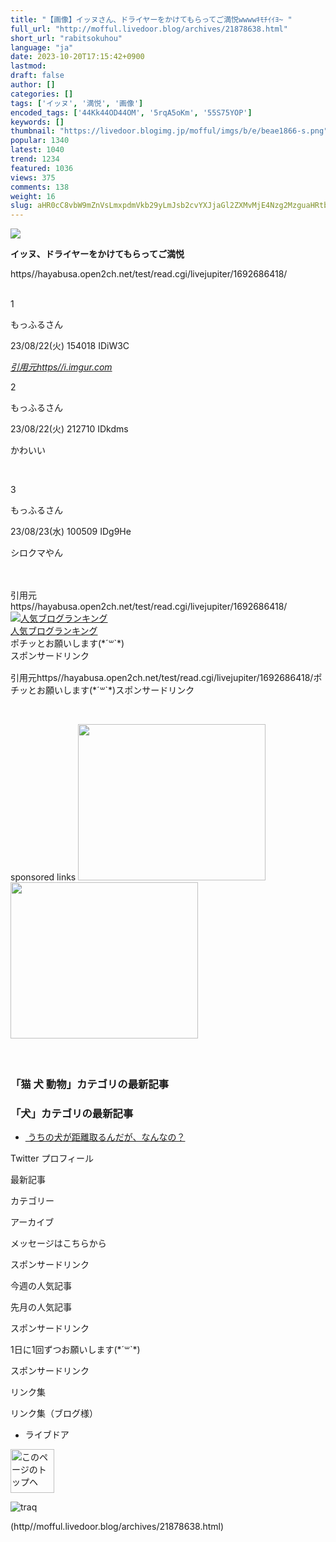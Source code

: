 ```yaml
---
title: "【画像】イッヌさん、ドライヤーをかけてもらってご満悦wwwwｷﾓﾁｲｲﾖ~ "
full_url: "http://mofful.livedoor.blog/archives/21878638.html"
short_url: "rabitsokuhou"
language: "ja"
date: 2023-10-20T17:15:42+0900
lastmod: 
draft: false
author: []
categories: []
tags: ['イッヌ', '満悦', '画像']
encoded_tags: ['44Kk44OD44OM', '5rqA5oKm', '55S75YOP']
keywords: []
thumbnail: "https://livedoor.blogimg.jp/mofful/imgs/b/e/beae1866-s.png"
popular: 1340
latest: 1040
trend: 1234
featured: 1036
views: 375
comments: 138
weight: 16
slug: aHR0cC8vbW9mZnVsLmxpdmVkb29yLmJsb2cvYXJjaGl2ZXMvMjE4Nzg2MzguaHRtbA==
---
```


![](https://livedoor.blogimg.jp/mofful/imgs/b/e/beae1866-s.png)

<div><p><b><p>イッヌ、ドライヤーをかけてもらってご満悦</p></b> https//hayabusa.open2ch.net/test/read.cgi/livejupiter/1692686418/</p><p class='t_h'><br>1 <p>もっふるさん</p> <p> 23/08/22(火) 154018 IDiW3C</p></p> <a title='' target='_blank' href='https//i.imgur.com/zZDebfP.jpg'><i><p>引用元https//i.imgur.com<br></p></i></a> <p class='t_h'>2 <p>もっふるさん</p> <p> 23/08/22(火) 212710 IDkdms</p></p> <p class='t_b'> かわいい </p><br> <p class='t_h'>3 <p>もっふるさん</p> <p> 23/08/23(水) 100509 IDg9He</p></p> <p class='t_b'> シロクマやん </p><br> <br>引用元<br>https//hayabusa.open2ch.net/test/read.cgi/livejupiter/1692686418/<br><a href='//blog.with2.net/link/?2036932'><img title='人気ブログランキング' src='https//blog.with2.net/img/banner/banner_21.gif'></a><br><a href='//blog.with2.net/link/?2036932'>人気ブログランキング</a><br>ポチッとお願いします(*´꒳`*)<br>スポンサードリンク<br><img alt='' src='https//www11.a8.net/0.gif?a8mat=3BDUGQ+4RHMA+2HOM+BS629' height='1' width='1' border='0'> <p>引用元https//hayabusa.open2ch.net/test/read.cgi/livejupiter/1692686418/ポチッとお願いします(*´꒳`*)スポンサードリンク</p><br> <p></p>sponsored links <a href='https//clicks.affstrack.com/c?m=7814&c=586147'><img src='https//ads.affstrack.com/i/7814?c=586147' width='300' height='250'></a> <a href='https//px.a8.net/svt/ejp?a8mat=3NPCW9+6P4KS2+54ZG+609HT' rel='nofollow'> <img border='0' width='300' height='250' alt='' src='https//www23.a8.net/svt/bgt?aid=221212809405&wid=001&eno=01&mid=s00000023974001009000&mc=1'></a> <img border='0' width='1' height='1' src='https//www14.a8.net/0.gif?a8mat=3NPCW9+6P4KS2+54ZG+609HT' alt=''> <br> <br> <br> <h3>「猫 犬 動物」カテゴリの最新記事</h3> <ul id='ldblog_related_articles_44dec9f8_135453'></ul> <h3>「犬」カテゴリの最新記事</h3> <ul id='ldblog_related_articles_44dec9f8_141614'></ul> <ul></ul> <p id='ad2'></p> <p class='article-option' id='article-options'> </p> <ul class='article-pager'><li class='prev'><a href='http//mofful.livedoor.blog/archives/22575359.html' title='うちの犬が距離取るんだが、なんなの？'>&nbspうちの犬が距離取るんだが、なんなの？</a></li> </ul> <p class='sidetitle'>Twitter プロフィール</p><p class='sidetop'></p> <p class='sidebottom'></p> <p class='sidetitle'>最新記事</p> <p class='sidetop'></p> <p class='sidebottom'></p> <p class='sidetitle'>カテゴリー</p> <p class='sidetop'></p> <p class='sidebottom'></p> <p class='sidetitle'>アーカイブ</p> <p class='sidetop'></p> <p class='sidebottom'></p> <p class='plugin-calendar_default sidewrapper' id='calendarplugin-245427'> </p> <p class='sidetitle'>メッセージはこちらから</p> <p class='sidetop'></p> <p class='sidebottom'></p> <p class='sidetitle'>スポンサードリンク</p> <p class='sidetop'></p> <p class='sidebottom'></p> <p class='sidetitle'>今週の人気記事</p> <p class='sidetop'></p> <p class='sidebottom'></p> <p class='sidetitle'>先月の人気記事</p> <p class='sidetop'></p> <p class='sidebottom'></p> <p class='sidetitle'>スポンサードリンク</p> <p class='sidetop'></p> <p class='sidebottom'></p> <p class='sidetitle'>1日に1回ずつお願いします(*´꒳`*)</p> <p class='sidetop'></p> <p class='sidebottom'></p> <p class='sidetitle'></p> <p class='sidetop'></p> <p class='sidebottom'></p> <p class='sidetitle'>スポンサードリンク</p> <p class='sidetop'></p> <p class='sidebottom'></p> <p class='sidetitle'>リンク集</p> <p class='sidetop'></p> <p class='sidebottom'></p> <p class='sidetitle'></p> <p class='sidetop'></p> <p class='sidebottom'></p> <p class='sidetitle'>リンク集（ブログ様）</p> <p class='sidetop'></p> <p class='sidebottom'></p> <ul id='ld-services'> <li id='blog-powered'><a href='https//blog.livedoor.com/'><img src='https//parts.blog.livedoor.jp/img/usr/cmn/logo_blog_premium.png?v=20230905' width='81' height='17' alt='ライブドアブログ'></a></li> </ul> <p class='to-pagetop'><a href='#'><img src='https//parts.blog.livedoor.jp/img/usr/default_2012/common/to_pagetop.png' width='70' height='70' alt='このページのトップヘ'></a></p> <img src='https//t.blog.livedoor.jp/u.gif' alt='traq'> </div>

(http//mofful.livedoor.blog/archives/21878638.html)
